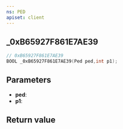 ```yaml
---
ns: PED
apiset: client
---
```

## _0xB65927F861E7AE39

```c
// 0xB65927F861E7AE39
BOOL _0xB65927F861E7AE39(Ped ped,int p1);
```


## Parameters
* **ped**:
* **p1**:

## Return value

